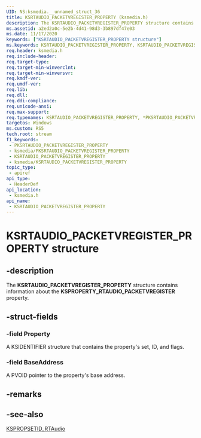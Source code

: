 ```yaml
---
UID: NS:ksmedia.__unnamed_struct_36
title: KSRTAUDIO_PACKETVREGISTER_PROPERTY (ksmedia.h)
description: The KSRTAUDIO_PACKETVREGISTER_PROPERTY structure contains information about the KSPROPERTY_RTAUDIO_PACKETVREGISTER property.
ms.assetid: a2ed2a0c-5e2b-4d41-98d3-3b897df47e03
ms.date: 11/17/2020
keywords: ["KSRTAUDIO_PACKETVREGISTER_PROPERTY structure"]
ms.keywords: KSRTAUDIO_PACKETVREGISTER_PROPERTY, KSRTAUDIO_PACKETVREGISTER_PROPERTY, *PKSRTAUDIO_PACKETVREGISTER_PROPERTY,
req.header: ksmedia.h
req.include-header: 
req.target-type: 
req.target-min-winverclnt: 
req.target-min-winversvr: 
req.kmdf-ver: 
req.umdf-ver: 
req.lib: 
req.dll: 
req.ddi-compliance: 
req.unicode-ansi: 
req.max-support: 
req.typenames: KSRTAUDIO_PACKETVREGISTER_PROPERTY, *PKSRTAUDIO_PACKETVREGISTER_PROPERTY
targetos: Windows
ms.custom: RS5
tech.root: stream
f1_keywords:
 - PKSRTAUDIO_PACKETVREGISTER_PROPERTY
 - ksmedia/PKSRTAUDIO_PACKETVREGISTER_PROPERTY
 - KSRTAUDIO_PACKETVREGISTER_PROPERTY
 - ksmedia/KSRTAUDIO_PACKETVREGISTER_PROPERTY
topic_type:
 - apiref
api_type:
 - HeaderDef
api_location:
 - ksmedia.h
api_name:
 - KSRTAUDIO_PACKETVREGISTER_PROPERTY
---
```


# KSRTAUDIO_PACKETVREGISTER_PROPERTY structure

## -description

The **KSRTAUDIO_PACKETVREGISTER_PROPERTY** structure contains information about the **KSPROPERTY_RTAUDIO_PACKETVREGISTER** property.

## -struct-fields

### -field Property

A KSIDENTIFIER structure that contains the property's set, ID, and flags.

### -field BaseAddress

A PVOID pointer to the property's base address.

## -remarks

## -see-also

[KSPROPSETID_RTAudio](/windows-hardware/drivers/audio/kspropsetid-rtaudio)
